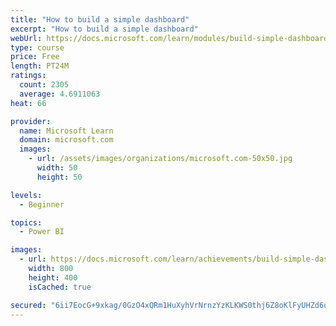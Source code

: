 ```yaml
---
title: "How to build a simple dashboard"
excerpt: "How to build a simple dashboard"
webUrl: https://docs.microsoft.com/learn/modules/build-simple-dashboard/
type: course
price: Free
length: PT24M
ratings:
  count: 2305
  average: 4.6911063
heat: 66

provider:
  name: Microsoft Learn
  domain: microsoft.com
  images:
    - url: /assets/images/organizations/microsoft.com-50x50.jpg
      width: 50
      height: 50

levels:
  - Beginner

topics:
  - Power BI

images:
  - url: https://docs.microsoft.com/learn/achievements/build-simple-dashboard-social.png
    width: 800
    height: 400
    isCached: true

secured: "6ii7EocG+9xkag/0GzO4xQRm1HuXyhVrNrnzYzKLKWS0thj6Z8oKlFyUHZd6oofeIF1g73sea/7y4QtOKlKTP0cVPzzW3qUF7X1uQq/ooXlbhP5ietTo7+gXKrMiLEQzqqJ1w0U9+N4cJRa8Y3R/drWCz9VBZACIdynG98IHAk+AWaCdsV8CCs3YfNLzvD2q9KwEBMo2y30thZoZZFMpFNtrUyr46v0BYIQwqD8+6QxSKJibUMp82ffolY55VA8hBYNa5eExDmA6KUU7eyUgcEbEDwCFe0LD05S3mdMRhWOYIq7rhloRtJLLchgzdTCheFZ998nK+9h9dhR2do56fQFp562LzxIKEOihZBV5IopFacFeoIyL0Wn3Nu9wsRbdh5RpgHrzh6yMhhchofBiUVUZL09foVYEEs4eeC+sz7Y=;UqOnQaXg66UjBoITU4lemQ=="
---
```


